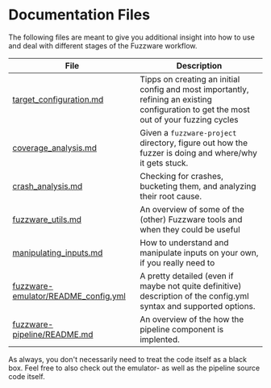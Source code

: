 # Documentation Files
The following files are meant to give you additional insight into how to use and deal with different stages of the Fuzzware workflow.

| File | Description |
| ---- | ----------- |
| [target_configuration.md](target_configuration.md) | Tipps on creating an initial config and most importantly, refining an existing configuration to get the most out of your fuzzing cycles |
| [coverage_analysis.md](coverage_analysis.md) | Given a `fuzzware-project` directory, figure out how the fuzzer is doing and where/why it gets stuck. |
| [crash_analysis.md](crash_analysis.md) | Checking for crashes, bucketing them, and analyzing their root cause. |
| [fuzzware_utils.md](fuzzware_utils.md) | An overview of some of the (other) Fuzzware tools and when they could be useful |
| [manipulating_inputs.md](manipulating_inputs.md) | How to understand and manipulate inputs on your own, if you really need to |
| [fuzzware-emulator/README_config.yml](https://github.com/fuzzware-fuzzer/fuzzware-emulator/blob/main/README_config.yml) | A pretty detailed (even if maybe not quite definitive) description of the config.yml syntax and supported options. |
| [fuzzware-pipeline/README.md](https://github.com/fuzzware-fuzzer/fuzzware-pipeline/blob/main/README_pipeline_architecture.md) | An overview of the how the pipeline component is implented. |

As always, you don't necessarily need to treat the code itself as a black box. Feel free to also check out the emulator- as well as the pipeline source code itself.